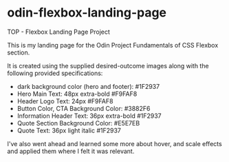 # odin-flexbox-landing-page
TOP - Flexbox Landing Page Project 

This is my landing page for the Odin Project Fundamentals of CSS Flexbox section.

It is created using the supplied desired-outcome images along with the following provided specifications:

* dark background color (hero and footer):  #1F2937
* Hero Main Text:                           48px extra-bold #F9FAF8
* Header Logo Text:                         24px #F9FAF8
* Button Color, CTA Background Color:       #3882F6
* Information Header Text:                  36px extra-bold #1F2937
* Quote Section Background Color:           #E5E7EB
* Quote Text:                               36px light italic #1F2937

I've also went ahead and learned some more about hover, and scale effects and applied them where I felt it was relevant. 
